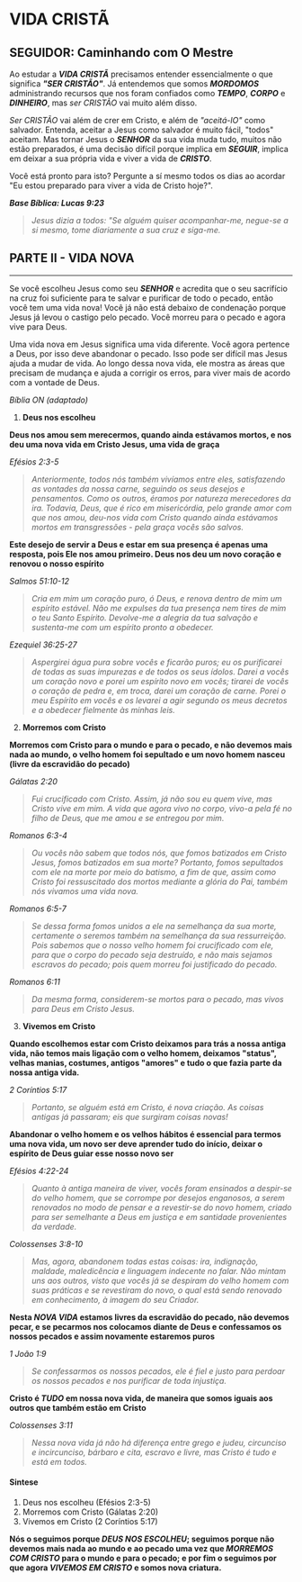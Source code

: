 # VIDA CRISTÃ

## SEGUIDOR: Caminhando com O Mestre
Ao estudar a ***VIDA CRISTÃ*** precisamos entender essencialmente o que significa ***"SER CRISTÃO"***. Já entendemos que somos ***MORDOMOS*** administrando recursos que nos foram confiados como ***TEMPO***, ***CORPO*** e ***DINHEIRO***, mas *ser CRISTÃO* vai muito além disso.

*Ser CRISTÃO* vai além de crer em Cristo, e além de *"aceitá-lO"* como salvador. Entenda, aceitar a Jesus como salvador é muito fácil, "todos" aceitam. Mas tornar Jesus o ***SENHOR*** da sua vida muda tudo, muitos não estão preparados, é uma decisão difícil porque implica em ***SEGUIR***, implica em deixar a sua própria vida e viver a vida de ***CRISTO***.

Você está pronto para isto? Pergunte a sí mesmo todos os dias ao acordar "Eu estou preparado para viver a vida de Cristo hoje?".

***Base Bíblica: Lucas 9:23***

> *Jesus dizia a todos: "Se alguém quiser acompanhar-me, negue-se a si mesmo, tome diariamente a sua cruz e siga-me.*

## PARTE II - VIDA NOVA
---

Se você escolheu Jesus como seu ***SENHOR*** e acredita que o seu sacrifício na cruz foi suficiente para te salvar e purificar de todo o pecado, então você tem uma vida nova! Você já não está debaixo de condenação porque Jesus já levou o castigo pelo pecado. Você morreu para o pecado e agora vive para Deus.

Uma vida nova em Jesus significa uma vida diferente. Você agora pertence a Deus, por isso deve abandonar o pecado. Isso pode ser difícil mas Jesus ajuda a mudar de vida. Ao longo dessa nova vida, ele mostra as áreas que precisam de mudança e ajuda a corrigir os erros, para viver mais de acordo com a vontade de Deus.

_Bíblia ON (adaptado)_

1. **Deus nos escolheu**

  **Deus nos amou sem merecermos, quando ainda estávamos mortos, e nos deu uma nova vida em Cristo Jesus, uma vida de graça**

  *Efésios 2:3-5*

  > *Anteriormente, todos nós também vivíamos entre eles, satisfazendo as vontades da nossa carne, seguindo os seus desejos e pensamentos. Como os outros, éramos por natureza merecedores da ira. Todavia, Deus, que é rico em misericórdia, pelo grande amor com que nos amou, deu-nos vida com Cristo quando ainda estávamos mortos em transgressões - pela graça vocês são salvos.*

  **Este desejo de servir a Deus e estar em sua presença é apenas uma resposta, pois Ele nos amou primeiro. Deus nos deu um novo coração e renovou o nosso espírito**

  *Salmos 51:10-12*

  > *Cria em mim um coração puro, ó Deus, e renova dentro de mim um espírito estável. Não me expulses da tua presença nem tires de mim o teu Santo Espírito. Devolve-me a alegria da tua salvação e sustenta-me com um espírito pronto a obedecer.*

  *Ezequiel 36:25-27*

  > *Aspergirei água pura sobre vocês e ficarão puros; eu os purificarei de todas as suas impurezas e de todos os seus ídolos. Darei a vocês um coração novo e porei um espírito novo em vocês; tirarei de vocês o coração de pedra e, em troca, darei um coração de carne. Porei o meu Espírito em vocês e os levarei a agir segundo os meus decretos e a obedecer fielmente às minhas leis.*

2. **Morremos com Cristo**

  **Morremos com Cristo para o mundo e para o pecado, e não devemos mais nada ao mundo, o velho homem foi sepultado e um novo homem nasceu (livre da escravidão do pecado)**

  *Gálatas 2:20*

  > *Fui crucificado com Cristo. Assim, já não sou eu quem vive, mas Cristo vive em mim. A vida que agora vivo no corpo, vivo-a pela fé no filho de Deus, que me amou e se entregou por mim.*

  *Romanos 6:3-4*

  > *Ou vocês não sabem que todos nós, que fomos batizados em Cristo Jesus, fomos batizados em sua morte? Portanto, fomos sepultados com ele na morte por meio do batismo, a fim de que, assim como Cristo foi ressuscitado dos mortos mediante a glória do Pai, também nós vivamos uma vida nova.*

  *Romanos 6:5-7*

  > *Se dessa forma fomos unidos a ele na semelhança da sua morte, certamente o seremos também na semelhança da sua ressurreição. Pois sabemos que o nosso velho homem foi crucificado com ele, para que o corpo do pecado seja destruído, e não mais sejamos escravos do pecado; pois quem morreu foi justificado do pecado.*

  *Romanos 6:11*

  > *Da mesma forma, considerem-se mortos para o pecado, mas vivos para Deus em Cristo Jesus.*

3. **Vivemos em Cristo**

  **Quando escolhemos estar com Cristo deixamos para trás a nossa antiga vida, não temos mais ligação com o velho homem, deixamos "status", velhas manias, costumes, antigos "amores" e tudo o que fazia parte da nossa antiga vida.**

  *2 Coríntios 5:17*

  > *Portanto, se alguém está em Cristo, é nova criação. As coisas antigas já passaram; eis que surgiram coisas novas!*

  **Abandonar o velho homem e os velhos hábitos é essencial para termos uma nova vida, um novo ser deve aprender tudo do início, deixar o espírito de Deus guiar esse nosso novo ser**

  *Efésios 4:22-24*

  > *Quanto à antiga maneira de viver, vocês foram ensinados a despir-se do velho homem, que se corrompe por desejos enganosos, a serem renovados no modo de pensar e a revestir-se do novo homem, criado para ser semelhante a Deus em justiça e em santidade provenientes da verdade.*

  *Colossenses 3:8-10*

  > *Mas, agora, abandonem todas estas coisas: ira, indignação, maldade, maledicência e linguagem indecente no falar. Não mintam uns aos outros, visto que vocês já se despiram do velho homem com suas práticas e se revestiram do novo, o qual está sendo renovado em conhecimento, à imagem do seu Criador.*

  **Nesta ***NOVA VIDA*** estamos livres da escravidão do pecado, não devemos pecar, e se pecarmos nos colocamos diante de Deus e confessamos os nossos pecados e assim novamente estaremos puros**

  *1 João 1:9*

  > *Se confessarmos os nossos pecados, ele é fiel e justo para perdoar os nossos pecados e nos purificar de toda injustiça.*

  **Cristo é ***TUDO*** em nossa nova vida, de maneira que somos iguais aos outros que também estão em Cristo**

  *Colossenses 3:11*

  > *Nessa nova vida já não há diferença entre grego e judeu, circunciso e incircunciso, bárbaro e cita, escravo e livre, mas Cristo é tudo e está em todos.*

#### Sintese
  1. Deus nos escolheu (Efésios 2:3-5)
  2. Morremos com Cristo (Gálatas 2:20)
  3. Vivemos em Cristo (2 Coríntios 5:17)

  **Nós o seguimos porque ***DEUS NOS ESCOLHEU***; seguimos porque não devemos mais nada ao mundo e ao pecado uma vez que ***MORREMOS COM CRISTO*** para o mundo e para o pecado; e por fim o seguimos por que agora ***VIVEMOS EM CRISTO*** e somos nova criatura.**